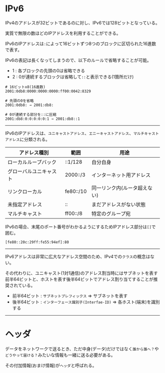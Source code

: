 # IPv6

IPv4のアドレスが32ビットであるのに対し、IPv6では128ビットとなっている。

実質で無限の数ほどのIPアドレスを利用することができる。

IPv6のIPアドレスは`:`によって16ビットずつ8つのブロックに区切られた16進数で表す。

IPv6の表記は長くなってしまうので、以下のルールで省略することが可能。

- 1 : 各ブロックの先頭の0は省略できる
- 2 : 0が連続するブロックは省略して`::`と表示できる(1箇所だけ)

```
# 16ビットx8(16進数)
2001:0db8:0000:0000:0000:ff00:0042:8329

# 先頭の0を省略
2001:0db8: → 2001:db8:

# 0が連続する部分を::に圧縮
2001:db8:0:0:0:0:0:1 → 2001:db8::1
```
---

IPv6のIPアドレスは、`ユニキャストアドレス`、`エニーキャストアドレス`、`マルチキャストアドレス`に分類される。


| アドレス種別           | 範囲      | 用途                          |
|------------------------|-----------|-------------------------------|
| ローカルループバック   | ::1/128   | 自分自身                      |
| グローバルユニキャスト | 2000::/3  | インターネット用アドレス      |
| リンクローカル         | fe80::/10 | 同一リンク内(ルータ超えない)  |
| 未指定アドレス         | ::        | まだアドレスがない状態        |
| マルチキャスト         | ff00::/8  | 特定のグループ宛              |

IPv6の場合、末尾のポート番号がわかるようにするためIPアドレス部分は`[]`で囲む。

```
[fe80::20c:29ff:fe55:94ef]:80
```
---

IPv6アドレスは非常に広大なアドレス空間のため、IPv4での`クラス`の概念はない。

その代わりに、ユニキャスト(1対1通信)のアドレス割当時にはサブネットを表す前半64ビットと、ホストを表す後半64ビットでアドレス割り当てすることが推奨されている。

- 前半64ビット : `サブネットプレフィックス` => サブネットを表す
- 後半64ビット : `インターフェース識別子(Interfae-ID)` => 各ホスト(端末)を識別する

---

# ヘッダ

データをネットワークで送るとき、ただ中身(データ)だけではなく`誰から誰へ？`や`どうやって届ける？`みたいな情報も一緒に送る必要がある。

その付加情報(おまけ情報)が`ヘッダ`と呼ばれる。

